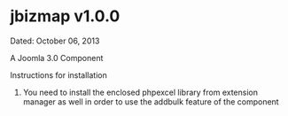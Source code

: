 jbizmap v1.0.0
=======
Dated: October 06, 2013

A Joomla 3.0 Component


Instructions for installation

1. You need to install the enclosed phpexcel library from extension manager as well in order to use the addbulk feature of the component
